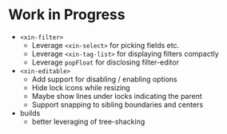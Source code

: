 # Work in Progress

- `<xin-filter>`
  - Leverage `<xin-select>` for picking fields etc.
  - Leverage `<xin-tag-list>` for displaying filters compactly
  - Leverage `popFloat` for disclosing filter-editor
- `<xin-editable>`
  - Add support for disabling / enabling options
  - Hide lock icons while resizing
  - Maybe show lines under locks indicating the parent
  - Support snapping to sibling boundaries and centers
- builds
  - better leveraging of tree-shacking
  <!--{"pin": "bottom"}-->
